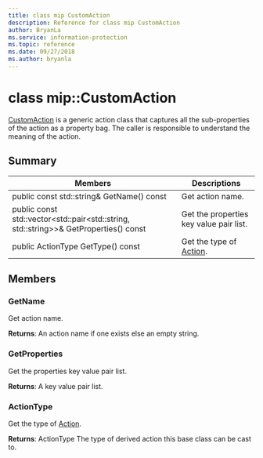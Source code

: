 ```yaml
---
title: class mip CustomAction 
description: Reference for class mip CustomAction 
author: BryanLa
ms.service: information-protection
ms.topic: reference
ms.date: 09/27/2018
ms.author: bryanla
---
```

# class mip::CustomAction 
[CustomAction](class_mip_customaction.md) is a generic action class that captures all the sub-properties of the action as a property bag. The caller is responsible to understand the meaning of the action.
  
## Summary
 Members                        | Descriptions                                
--------------------------------|---------------------------------------------
 public const std::string& GetName() const  |  Get action name.
public const std::vector<std::pair<std::string, std::string>>& GetProperties() const  |  Get the properties key value pair list.
 public ActionType GetType() const  |  Get the type of [Action](class_mip_action.md).
  
## Members
  
### GetName
Get action name.

  
**Returns**: An action name if one exists else an empty string.
  
### GetProperties
Get the properties key value pair list.

  
**Returns**: A key value pair list.
  
### ActionType
Get the type of [Action](class_mip_action.md).

  
**Returns**: ActionType The type of derived action this base class can be cast to.